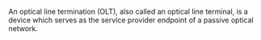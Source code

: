 An optical line termination (OLT), also called an optical line terminal, is a device which serves as the service provider endpoint of a passive optical network.